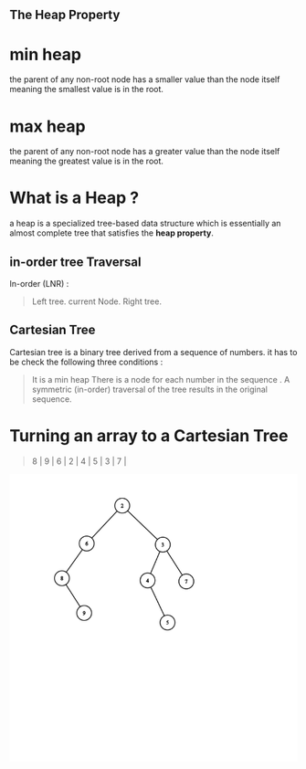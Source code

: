 ## The Heap Property 

# min heap 
the parent of any non-root node has a smaller value than the node itself meaning the smallest value is in the root.  

# max heap
the parent of any non-root node has a greater value than the node itself meaning the greatest value is in the root.

# What is a Heap ? 
a heap is a specialized tree-based data structure which is essentially an almost complete tree that satisfies the **heap property**.

## in-order tree Traversal

In-order (LNR) : 
> Left tree.
> current Node.
> Right tree.


## Cartesian Tree 

Cartesian tree is a binary tree derived from a sequence of numbers. 
it has to be check the following three conditions : 
> It is a min heap 
> There is a node for each number in the sequence . 
> A symmetric (in-order) traversal of the tree results in the original sequence.


# Turning an array to a Cartesian Tree  

> 8 | 9 | 6 | 2 | 4 | 5 | 3 | 7 | 

![Cartesian Tree](https://github.com/kiiboyane/Advanced-data-structures/blob/master/RMQ/min_heap.png) 
